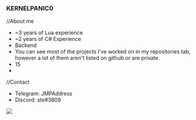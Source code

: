 ### KERNELPANIC0



//About me
- ~3 years of Lua experience
- ~2 years of C# Experience
- Backend 
- You can see most of the projects I've worked on in my repositories tab, however a lot of them aren't listed on github or are private.
- 15
- 
//Contact

- Telegram: JMPAddress
- Discord: ste#3809

<img src="https://github-readme-stats.vercel.app/api?username=KernelPanic0&&show_icons=true&title_color=ffffff&icon_color=bb2acf&text_color=daf7dc&bg_color=151515">
